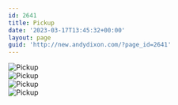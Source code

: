 ```yaml
---
id: 2641
title: Pickup
date: '2023-03-17T13:45:32+00:00'
layout: page
guid: 'http://new.andydixon.com/?page_id=2641'
---
```


![Pickup](https://i0.wp.com/assets.g8x2.ldn.idrivee2-23.com/posters/Pickup%2001.jpg?w=1200&ssl=1 "Pickup")  
![Pickup](https://i0.wp.com/assets.g8x2.ldn.idrivee2-23.com/posters/Pickup%2002.jpg?w=1200&ssl=1 "Pickup")  
![Pickup](https://i0.wp.com/assets.g8x2.ldn.idrivee2-23.com/posters/Pickup%2003.jpg?w=1200&ssl=1 "Pickup")  
![Pickup](https://i0.wp.com/assets.g8x2.ldn.idrivee2-23.com/posters/Pickup%2004.jpg?w=1200&ssl=1 "Pickup")